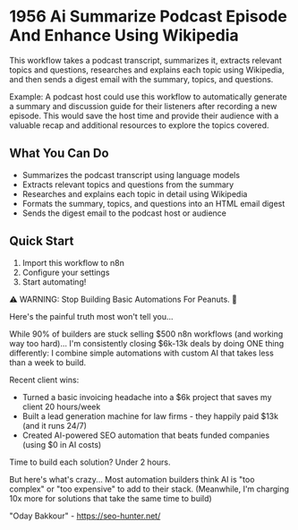 # 1956 Ai Summarize Podcast Episode And Enhance Using Wikipedia

This workflow takes a podcast transcript, summarizes it, extracts relevant topics and questions, researches and explains each topic using Wikipedia, and then sends a digest email with the summary, topics, and questions.

Example: A podcast host could use this workflow to automatically generate a summary and discussion guide for their listeners after recording a new episode. This would save the host time and provide their audience with a valuable recap and additional resources to explore the topics covered.

## What You Can Do
- Summarizes the podcast transcript using language models
- Extracts relevant topics and questions from the summary
- Researches and explains each topic in detail using Wikipedia
- Formats the summary, topics, and questions into an HTML email digest
- Sends the digest email to the podcast host or audience

## Quick Start
1. Import this workflow to n8n
2. Configure your settings
3. Start automating!

⚠️ WARNING: Stop Building Basic Automations For Peanuts. 🚫

Here's the painful truth most won't tell you...

While 90% of builders are stuck selling $500 n8n workflows (and working way too hard)...
I'm consistently closing $6k-13k deals by doing ONE thing differently:
I combine simple automations with custom AI that takes less than a week to build.

Recent client wins:
* Turned a basic invoicing headache into a $6k project that saves my client 20 hours/week
* Built a lead generation machine for law firms - they happily paid $13k (and it runs 24/7)
* Created AI-powered SEO automation that beats funded companies (using $0 in AI costs)

Time to build each solution? Under 2 hours.

But here's what's crazy...
Most automation builders think AI is "too complex" or "too expensive" to add to their stack.
(Meanwhile, I'm charging 10x more for solutions that take the same time to build)

"Oday Bakkour" - https://seo-hunter.net/

